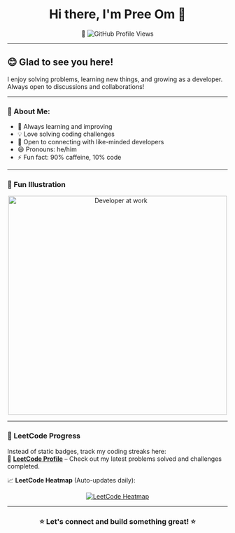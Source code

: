 <h1 align="center">Hi there, I'm Pree Om 👋</h1>

<p align="center">
   👀 <img src="https://komarev.com/ghpvc/?username=Pree-om&label=Profile%20Views&color=blue&style=for-the-badge" alt="GitHub Profile Views" />
</p>


---

## 😊 Glad to see you here!  
I enjoy solving problems, learning new things, and growing as a developer. Always open to discussions and collaborations!  

---

### 💬 About Me:  
- 🌱 Always learning and improving  
- 💡 Love solving coding challenges  
- 🤝 Open to connecting with like-minded developers  
- 😄 Pronouns: he/him  
- ⚡ Fun fact: 90% caffeine, 10% code  

---

### 🎨 Fun Illustration  
<p align="center">
  <img src="https://media.giphy.com/media/3oKIPnAiaMCws8nOsE/giphy.gif" width="500px" alt="Developer at work">
</p>

---

### 🚀 LeetCode Progress  
Instead of static badges, track my coding streaks here:  
📌 **[LeetCode Profile](https://leetcode.com/u/PreeOm/)** – Check out my latest problems solved and challenges completed.  

📈 **LeetCode Heatmap** (Auto-updates daily):  
<p align="center">
  <a href="https://leetcode.com/u/PreeOm/">
    <img src="https://leetcard.jacoblin.cool/PreeOm?theme=dark&font=Montserrat&ext=heatmap" alt="LeetCode Heatmap">
  </a>
</p>

---

<h3 align="center">⭐ Let's connect and build something great! ⭐</h3>
